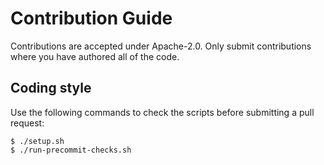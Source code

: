 # Contribution Guide

Contributions are accepted under Apache-2.0. Only submit contributions where
you have authored all of the code.

## Coding style

Use the following commands to check the scripts before submitting a pull
request:

```
$ ./setup.sh
$ ./run-precommit-checks.sh
```
